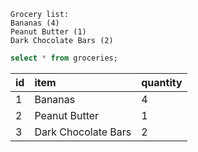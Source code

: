     Grocery list:
    Bananas (4)
    Peanut Butter (1)
    Dark Chocolate Bars (2)
```sql
select * from groceries;
```
| id | item | quantity |
| :--- | :--- | :--- |
| 1 | Bananas | 4 |
| 2 | Peanut Butter | 1 |
| 3 | Dark Chocolate Bars | 2 |
